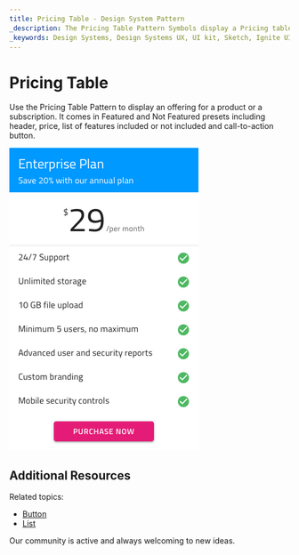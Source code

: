 ```yaml
---
title: Pricing Table - Design System Pattern
_description: The Pricing Table Pattern Symbols display a Pricing table with price and list of features available.
_keywords: Design Systems, Design Systems UX, UI kit, Sketch, Ignite UI for Angular, Sketch to Angular, Angular, Angular Design System, Export code from Sketch, Design Kits for Angular, Sketch HTML, Sketch to HTML, Sketch UI kits, Figma, Figma to Angular, Export code from Figma, Figma HTML, Figma to HTML, Figma UI kits
---
```


# Pricing Table

Use the Pricing Table Pattern to display an offering for a product or a subscription. It comes in Featured and Not Featured presets including header, price, list of features included or not included and call-to-action button.

<img class="responsive-img" src="../images/pricing_plan.png" srcset="../images/pricing_plan@2x.png 2x" />

## Additional Resources

Related topics:

- [Button](../components/button.md)
- [List](../components/list.md)
  <div class="divider--half"></div>

Our community is active and always welcoming to new ideas.

